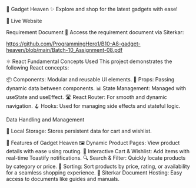 🌟 Gadget Heaven
✨ Explore and shop for the latest gadgets with ease!

🚀 Live Website

Requirement Document
📂 Access the requirement document via Siterkar:

https://github.com/ProgrammingHero1/B10-A8-gadget-heaven/blob/main/Batch-10_Assignment-08.pdf


⚛️ React Fundamental Concepts Used
This project demonstrates the following React concepts:

📦 Components: Modular and reusable UI elements.
🔄 Props: Passing dynamic data between components.
📊 State Management: Managed with useState and useEffect.
🛣️ React Router: For smooth and dynamic navigation.
🪝 Hooks: Used for managing side effects and stateful logic.


Data Handling and Management

💾 Local Storage: Stores persistent data for cart and wishlist.

🌟 Features of Gadget Heaven
🖼️ Dynamic Product Pages: View product details with ease using routing.
🛒 Interactive Cart & Wishlist: Add items with real-time Toastify notifications.
🔍 Search & Filter: Quickly locate products by category or price.
🔄 Sorting: Sort products by price, rating, or availability for a seamless shopping experience.
📜 Siterkar Document Hosting: Easy access to documents like guides and manuals.
